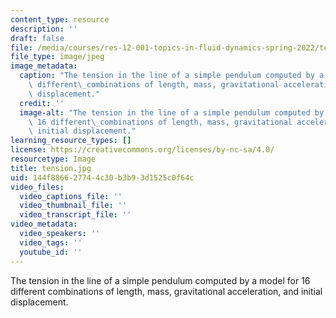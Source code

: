 ```yaml
---
content_type: resource
description: ''
draft: false
file: /media/courses/res-12-001-topics-in-fluid-dynamics-spring-2022/tension.jpg
file_type: image/jpeg
image_metadata:
  caption: "The tension in the line of a simple pendulum computed by a model for 16\
    \ different\_combinations of length, mass, gravitational acceleration, and initial\
    \ displacement."
  credit: ''
  image-alt: "The tension in the line of a simple pendulum computed by a model for\
    \ 16 different\_combinations of length, mass, gravitational acceleration, and\
    \ initial displacement."
learning_resource_types: []
license: https://creativecommons.org/licenses/by-nc-sa/4.0/
resourcetype: Image
title: tension.jpg
uid: 144f8866-2774-4c30-b3b9-3d1525c0f64c
video_files:
  video_captions_file: ''
  video_thumbnail_file: ''
  video_transcript_file: ''
video_metadata:
  video_speakers: ''
  video_tags: ''
  youtube_id: ''
---
```

The tension in the line of a simple pendulum computed by a model for 16 different combinations of length, mass, gravitational acceleration, and initial displacement.